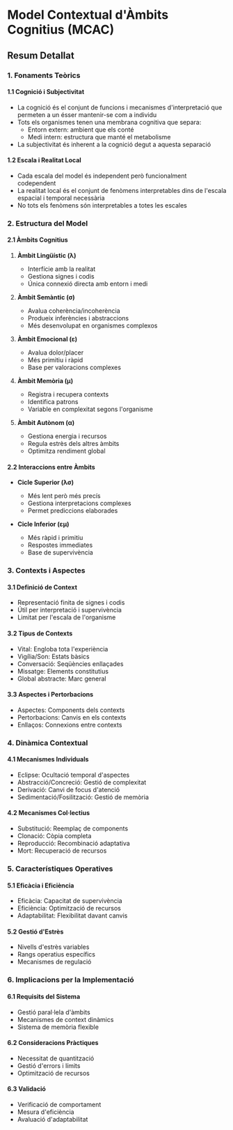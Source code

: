 # Model Contextual d'Àmbits Cognitius (MCAC)
## Resum Detallat

### 1. Fonaments Teòrics

#### 1.1 Cognició i Subjectivitat
- La cognició és el conjunt de funcions i mecanismes d'interpretació que permeten a un ésser mantenir-se com a individu
- Tots els organismes tenen una membrana cognitiva que separa:
  * Entorn extern: ambient que els conté
  * Medi intern: estructura que manté el metabolisme
- La subjectivitat és inherent a la cognició degut a aquesta separació

#### 1.2 Escala i Realitat Local
- Cada escala del model és independent però funcionalment codependent
- La realitat local és el conjunt de fenòmens interpretables dins de l'escala espacial i temporal necessària
- No tots els fenòmens són interpretables a totes les escales

### 2. Estructura del Model

#### 2.1 Àmbits Cognitius
1. **Àmbit Lingüístic (λ)**
   - Interfície amb la realitat
   - Gestiona signes i codis
   - Única connexió directa amb entorn i medi

2. **Àmbit Semàntic (σ)**
   - Avalua coherència/incoherència
   - Produeix inferències i abstraccions
   - Més desenvolupat en organismes complexos

3. **Àmbit Emocional (ε)**
   - Avalua dolor/placer
   - Més primitiu i ràpid
   - Base per valoracions complexes

4. **Àmbit Memòria (μ)**
   - Registra i recupera contexts
   - Identifica patrons
   - Variable en complexitat segons l'organisme

5. **Àmbit Autònom (α)**
   - Gestiona energia i recursos
   - Regula estrès dels altres àmbits
   - Optimitza rendiment global

#### 2.2 Interaccions entre Àmbits
- **Cicle Superior (λσ)**
  * Més lent però més precís
  * Gestiona interpretacions complexes
  * Permet prediccions elaborades

- **Cicle Inferior (εμ)**
  * Més ràpid i primitiu
  * Respostes immediates
  * Base de supervivència

### 3. Contexts i Aspectes

#### 3.1 Definició de Context
- Representació finita de signes i codis
- Útil per interpretació i supervivència
- Limitat per l'escala de l'organisme

#### 3.2 Tipus de Contexts
- Vital: Engloba tota l'experiència
- Vigília/Son: Estats bàsics
- Conversació: Seqüències enllaçades
- Missatge: Elements constitutius
- Global abstracte: Marc general

#### 3.3 Aspectes i Pertorbacions
- Aspectes: Components dels contexts
- Pertorbacions: Canvis en els contexts
- Enllaços: Connexions entre contexts

### 4. Dinàmica Contextual

#### 4.1 Mecanismes Individuals
- Eclipse: Ocultació temporal d'aspectes
- Abstracció/Concreció: Gestió de complexitat
- Derivació: Canvi de focus d'atenció
- Sedimentació/Fosilització: Gestió de memòria

#### 4.2 Mecanismes Col·lectius
- Substitució: Reemplaç de components
- Clonació: Còpia completa
- Reproducció: Recombinació adaptativa
- Mort: Recuperació de recursos

### 5. Característiques Operatives

#### 5.1 Eficàcia i Eficiència
- Eficàcia: Capacitat de supervivència
- Eficiència: Optimització de recursos
- Adaptabilitat: Flexibilitat davant canvis

#### 5.2 Gestió d'Estrès
- Nivells d'estrès variables
- Rangs operatius específics
- Mecanismes de regulació

### 6. Implicacions per la Implementació

#### 6.1 Requisits del Sistema
- Gestió paral·lela d'àmbits
- Mecanismes de context dinàmics
- Sistema de memòria flexible

#### 6.2 Consideracions Pràctiques
- Necessitat de quantització
- Gestió d'errors i límits
- Optimització de recursos

#### 6.3 Validació
- Verificació de comportament
- Mesura d'eficiència
- Avaluació d'adaptabilitat

